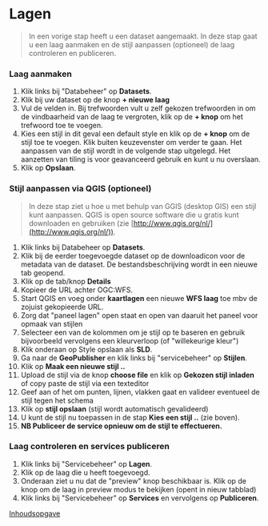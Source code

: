 Lagen
=====
> In een vorige stap heeft u een dataset aangemaakt. In deze stap gaat u een laag aanmaken en de stijl aanpassen (optioneel) de laag controleren en publiceren.
### Laag aanmaken

1) Klik links bij "Databeheer" op **Datasets**.
2) Klik bij uw dataset op de knop **+ nieuwe laag**
3) Vul de velden in. Bij trefwoorden vult u zelf gekozen trefwoorden in om de vindbaarheid van de laag te vergroten, klik op de **+ knop** om het trefwoord toe te voegen. 
4) Kies een stijl in dit geval een default style en klik op de **+ knop** om de stijl toe te voegen. Klik buiten keuzevenster om verder te gaan. Het aanpassen van de stijl wordt in de volgende stap uitgelegd. Het aanzetten van tiling is voor geavanceerd gebruik en kunt u nu overslaan.
5) Klik op **Opslaan**.

### Stijl aanpassen via QGIS (optioneel)

> In deze stap ziet u hoe u met behulp van GGIS (desktop GIS) een stijl kunt aanpassen. QGIS is open source software die u gratis kunt downloaden en gebruiken (zie [http://www.qgis.org/nl/](http://www.qgis.org/nl/)).

1) Klik links bij Databeheer op **Datasets**.
2) Klik bij de eerder toegevoegde dataset op de downloadicon voor de metadata van de dataset. De bestandsbeschrijving wordt in een nieuwe tab geopend.
3) Klik op de tab/knop **Details**
4) Kopieer de URL achter OGC:WFS. 
5) Start QGIS en voeg onder **kaartlagen** een nieuwe **WFS laag** toe mbv de zojuist gekopieerde URL. 
6) Zorg dat "paneel lagen" open staat en open van daaruit het paneel voor opmaak van stijlen 
7) Selecteer een van de kolommen om je stijl op te baseren en gebruik bijvoorbeeld vervolgens een kleurverloop (of "willekeurige kleur")
8) Klik onderaan op Style opslaan als **SLD**.
9) Ga naar de **GeoPublisher** en klik links bij "servicebeheer" op **Stijlen**.
10) Klik op **Maak een nieuwe stijl ..**
11) Upload de stijl via de knop **choose file** en klik op **Gekozen stijl inladen** of copy paste de stijl via een texteditor
12) Geef aan of het om punten, lijnen, vlakken gaat en valideer eventueel de stijl tegen het schema
13) Klik op **stijl opslaan** (stijl wordt automatisch gevalideerd)
14) U kunt de stijl nu toepassen in de stap **Kies een stijl ..** (zie boven).  
15) **NB Publiceer de service opnieuw om de stijl te effectueren.** 

### Laag controleren en services publiceren

1) Klik links bij "Servicebeheer" op **Lagen**.
2) Klik op de laag die u heeft toegevoegd.
3) Onderaan ziet u nu dat de "preview" knop beschikbaar is. Klik op de knop om de laag in preview modus  te bekijken (opent in nieuw tabblad)
4) Klik links bij "Servicebeheer" op **Services** en vervolgens op **Publiceren**.  



[Inhoudsopgave](../index.md)
